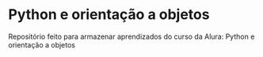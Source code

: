 # Python e orientação a objetos

Repositório feito para armazenar aprendizados do curso da Alura: Python e orientação a objetos

